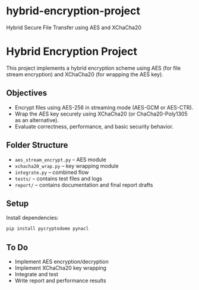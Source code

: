 
# hybrid-encryption-project
Hybrid Secure File Transfer using AES and XChaCha20

# Hybrid Encryption Project
This project implements a hybrid encryption scheme using AES (for file stream encryption) and XChaCha20 (for wrapping the AES key).

## Objectives
- Encrypt files using AES-256 in streaming mode (AES-GCM or AES-CTR).
- Wrap the AES key securely using XChaCha20 (or ChaCha20-Poly1305 as an alternative).
- Evaluate correctness, performance, and basic security behavior.

## Folder Structure
- `aes_stream_encrypt.py` – AES module
- `xchacha20_wrap.py` – key wrapping module
- `integrate.py` – combined flow
- `tests/` – contains test files and logs
- `report/` – contains documentation and final report drafts

## Setup
Install dependencies:
```bash
pip install pycryptodome pynacl
```
## To Do
- Implement AES encryption/decryption
- Implement XChaCha20 key wrapping
- Integrate and test
- Write report and performance results

